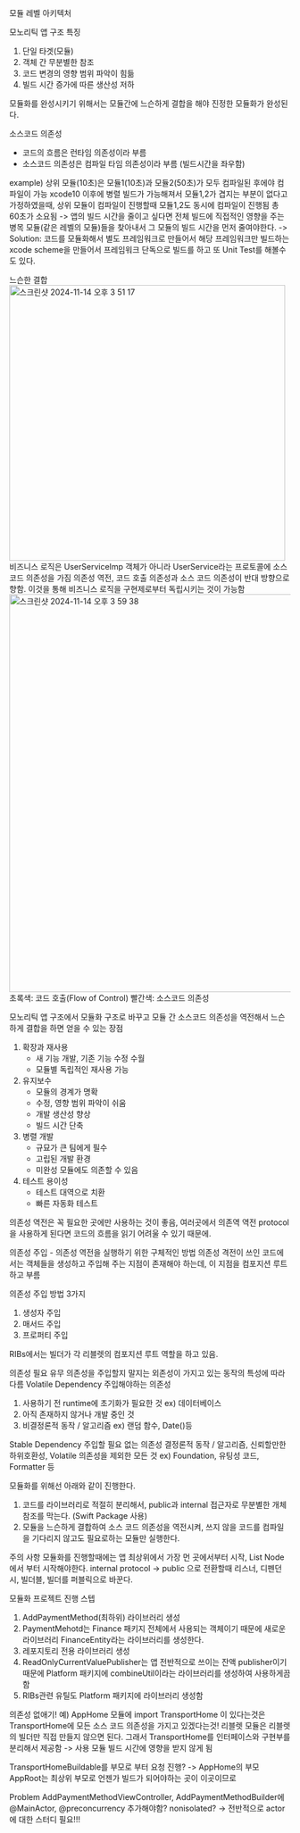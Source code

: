 

모듈 레벨 아키텍처

모노리틱 앱 구조 특징
1. 단일 타겟(모듈)
2. 객체 간 무분별한 참조
3. 코드 변경의 영향 범위 파악이 힘듦
4. 빌드 시간 증가에 따른 생산성 저하

모듈화를 완성시키기 위해서는 모듈간에 느슨하게 결합을 해야 진정한 모듈화가 완성된다.

소스코드 의존성
- 코드의 흐름은 런타임 의존성이라 부름
- 소스코드 의존성은 컴파일 타임 의존성이라 부름 (빌드시간을 좌우함)

example) 상위 모듈(10초)은 모듈1(10초)과 모듈2(50초)가 모두 컴파일된 후에야 컴파일이 가능
xcode10 이후에 병렬 빌드가 가능해져서 모듈1,2가 겹지는 부분이 없다고 가정하였을때, 상위 모듈이 컴파일이 진행할때 모듈1,2도 동시에 컴파일이 진행됨 총 60초가 소요됨
-> 앱의 빌드 시간을 줄이고 싶다면 전체 빌드에 직접적인 영향을 주는 병목 모듈(같은 레벨의 모듈)들을 찾아내서 그 모듈의 빌드 시간을 먼저 줄여야한다.
-> Solution: 코드를 모듈화해서 별도 프레임워크로 만들어서 해당 프레임워크만 빌드하는 xcode scheme을 만들어서 프레임워크 단독으로 빌드를 하고 또 Unit Test를 해볼수도 있다.

느슨한 결합
<img width="494" alt="스크린샷 2024-11-14 오후 3 51 17" src="https://github.com/user-attachments/assets/6db202c8-0d30-4fc9-9b6e-7c9325fe3539">
비즈니스 로직은 UserServiceImp 객체가 아니라 UserService라는 프로토콜에 소스 코드 의존성을 가짐
의존성 역전, 코드 호출 의존성과 소스 코드 의존성이 반대 방향으로 향함. 이것을 통해 비즈니스 로직을 구현제로부터 독립시키는 것이 가능함
<img width="713" alt="스크린샷 2024-11-14 오후 3 59 38" src="https://github.com/user-attachments/assets/04b178e1-807e-4ce0-9bd3-557d3695cb9d"> 
초록색: 코드 호출(Flow of Control)
빨간색: 소스코드 의존성

모노리틱 앱 구조에서 모듈화 구조로 바꾸고 모듈 간 소스코드 의존성을 역전해서 느슨하게 결합을 하면 얻을 수 있는 장점
1. 확장과 재사용
   - 새 기능 개발, 기존 기능 수정 수월
   - 모듈별 독립적인 재사용 가능
2. 유지보수
   - 모듈의 경계가 명확
   - 수정, 영향 범위 파악이 쉬움
   - 개발 생산성 향상
   - 빌드 시간 단축
3. 병렬 개발
   - 규묘가 큰 팀에게 필수
   - 고립된 개발 환경
   - 미완성 모듈에도 의존할 수 있음
4. 테스트 용이성
   - 테스트 대역으로 치환
   - 빠른 자동화 테스트
  
의존성 역전은 꼭 필요한 곳에만 사용하는 것이 좋음, 여러곳에서 의존역 역전 protocol을 사용하게 된다면 코드의 흐름을 읽기 어려울 수 있기 때문에.

의존성 주입 - 의존성 역전을 실행하기 위한 구체적인 방법
의존성 격전이 쓰인 코드에서는 객체들을 생성하고 주입해 주는 지점이 존재해야 하는데, 이 지점을 컴포지션 루트하고 부름

의존성 주입 방법 3가지
1. 생성자 주입
2. 매서드 주입
3. 프로퍼티 주입

RIBs에서는 빌더가 각 리블렛의 컴포지션 루트 역할을 하고 있음.

의존성 필요 유무
의존성을 주입할지 말지는 외존성이 가지고 있는 동작의 특성에 따라 다름
Volatile Dependency 주입해야하는 의존성
1. 사용하기 전 runtime에 초기화가 필요한 것 ex) 데이터베이스
2. 아직 존재하지 않거나 개발 중인 것
3. 비결정론적 동작 / 알고리즘 ex) 랜덤 함수, Date()등
   
Stable Dependency 주입할 필요 없는 의존성
결정론적 동작 / 알고리즘, 신뢰할만한 하위호환성, Volatile 의존성을 제외한 모든 것
ex) Foundation, 유팅성 코드, Formatter 등


모듈화를 위해선 아래와 같이 진행한다.
1. 코드를 라이브러리로 적절히 분리해서, public과 internal 접근자로 무분별한 개체 참조를 막는다. (Swift Package 사용)
2. 모듈을 느슨하게 결합하여 소스 코드 의존성을 역전시켜, 쓰지 않을 코드를 컴파일을 기다리지 않고도 필요로하는 모듈만 실행한다.

주의 사항
모듈화를 진행할때에는 앱 최상위에서 가장 먼 곳에서부터 시작, List Node에서 부터 시작해야한다. 
internal protocol -> public 으로 전환할때 리스너, 디펜던시, 빌더블, 빌더를 퍼블릭으로 바꾼다.

모듈화 프로젝트 진행 스텝
1. AddPaymentMethod(최하위) 라이브러리 생성
2. PaymentMehotd는 Finance 패키지 전체에서 사용되는 객체이기 때문에 새로운 라이브러리 FinanceEntity라는 라이브러리를 생성한다.
3. 레포지토리 전용 라이브러리 생성
4. ReadOnlyCurrentValuePublisher는 앱 전반적으로 쓰이는 잔액 publisher이기 때문에 Platform 패키지에 combineUtil이라는 라이브러리를 생성하여 사용하게끔함
5. RIBs관련 유틸도 Platform 패키지에 라이브러리 생성함

의존성 없애기!
예) AppHome 모듈에 import TransportHome 이 있다는것은 TransportHome에 모든 소스 코드 의존성을 가지고 있겠다는것!
리블렛 모듈은 리블렛의 빌더만 직접 만들지 않으면 된다. 
그래서 TransportHome를 인터페이스와 구현부를 분리해서 제공함 -> 사용 모듈 빌드 시간에 영향을 받지 않게 됨

TransportHomeBuildable를 부모로 부터 요청 진행? -> AppHome의 부모 AppRoot는 최상위 부모로 언젠가 빌드가 되어야하는 곳이 이곳이므로




Problem
AddPaymentMethodViewController, AddPaymentMethodBuilder에 @MainActor, @preconcurrency 추가해야함? nonisolated?
-> 전반적으로 actor에 대한 스터디 필요!!!



